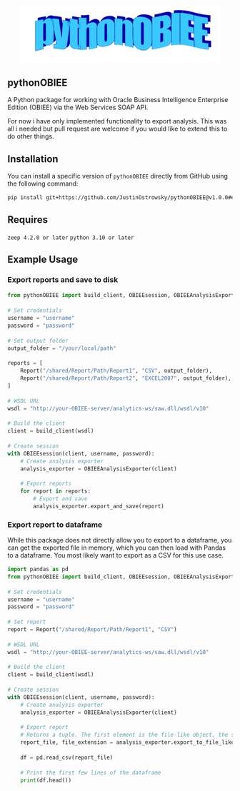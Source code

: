 <p align="center">
  <img src="assets/wordart.png" alt="WordArt Image" width="450"/> <!-- Adjust width as needed -->
</p>


## pythonOBIEE

A Python package for working with Oracle Business Intelligence Enterprise Edition (OBIEE) via the Web Services SOAP API.

For now i have only implemented functionality to export analysis. This was all i needed but pull request are welcome if you would like to extend this to do other things.

## Installation

You can install a specific version of `pythonOBIEE` directly from GitHub using the following command:


```bash
pip install git+https://github.com/JustinOstrowsky/pythonOBIEE@v1.0.0#egg=pythonOBIEE
```

## Requires     
`zeep 4.2.0 or later`
`python 3.10 or later`

## Example Usage

### Export reports and save to disk

```py
from pythonOBIEE import build_client, OBIEEsession, OBIEEAnalysisExporter, Report

# Set credentials
username = "username"
password = "password"

# Set output folder
output_folder = "/your/local/path"

reports = [
    Report("/shared/Report/Path/Report1", "CSV", output_folder),
    Report("/shared/Report/Path/Report2", "EXCEL2007", output_folder),
]

# WSDL URL
wsdl = "http://your-OBIEE-server/analytics-ws/saw.dll/wsdl/v10"

# Build the client
client = build_client(wsdl)

# Create session
with OBIEEsession(client, username, password):
    # Create analysis exporter
    analysis_exporter = OBIEEAnalysisExporter(client)

    # Export reports
    for report in reports:
        # Export and save
        analysis_exporter.export_and_save(report)
```

### Export report to dataframe

While this package does not directly allow you to export to a dataframe, you can get the exported file in memory, which you can then load with Pandas to a dataframe. You most likely want to export as a CSV for this use case.

```py
import pandas as pd
from pythonOBIEE import build_client, OBIEEsession, OBIEEAnalysisExporter, Report

# Set credentials
username = "username"
password = "password"

# Set report
report = Report("/shared/Report/Path/Report1", "CSV")

# WSDL URL
wsdl = "http://your-OBIEE-server/analytics-ws/saw.dll/wsdl/v10"

# Build the client
client = build_client(wsdl)

# Create session
with OBIEEsession(client, username, password):
    # Create analysis exporter
    analysis_exporter = OBIEEAnalysisExporter(client)

    # Export report
    # Returns a tuple. The first element is the file-like object, the second element is the file extension (.csv, .xlsx, etc.)
    report_file, file_extension = analysis_exporter.export_to_file_like_object(report)

    df = pd.read_csv(report_file)
    
    # Print the first few lines of the dataframe
    print(df.head())

```
